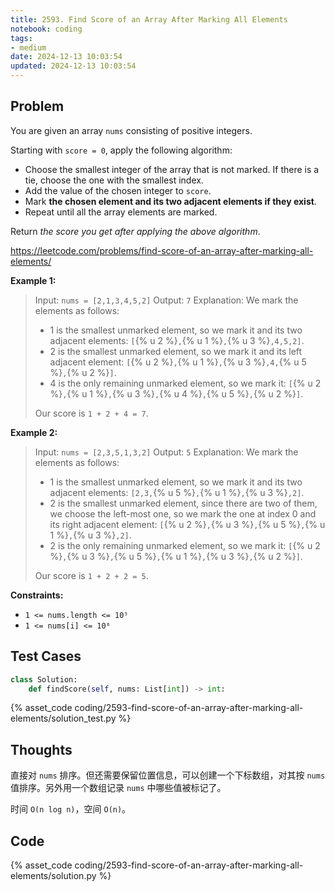 ```yaml
---
title: 2593. Find Score of an Array After Marking All Elements
notebook: coding
tags:
- medium
date: 2024-12-13 10:03:54
updated: 2024-12-13 10:03:54
---
```

## Problem

You are given an array `nums` consisting of positive integers.

Starting with `score = 0`, apply the following algorithm:

- Choose the smallest integer of the array that is not marked. If there is a tie, choose the one with the smallest index.
- Add the value of the chosen integer to `score`.
- Mark **the chosen element and its two adjacent elements if they exist**.
- Repeat until all the array elements are marked.

Return _the score you get after applying the above algorithm_.

<https://leetcode.com/problems/find-score-of-an-array-after-marking-all-elements/>

**Example 1:**

> Input: `nums = [2,1,3,4,5,2]`
> Output: `7`
> Explanation: We mark the elements as follows:
>
> - 1 is the smallest unmarked element, so we mark it and its two adjacent elements: `[`{% u 2 %}`,`{% u 1 %}`,`{% u 3 %}`,4,5,2]`.
> - 2 is the smallest unmarked element, so we mark it and its left adjacent element: `[`{% u 2 %}`,`{% u 1 %}`,`{% u 3 %}`,4,`{% u 5 %}`,`{% u 2 %}`]`.
> - 4 is the only remaining unmarked element, so we mark it: `[`{% u 2 %}`,`{% u 1 %}`,`{% u 3 %}`,`{% u 4 %}`,`{% u 5 %}`,`{% u 2 %}`]`.
>
> Our score is `1 + 2 + 4 = 7`.

**Example 2:**

> Input: `nums = [2,3,5,1,3,2]`
> Output: `5`
> Explanation: We mark the elements as follows:
>
> - 1 is the smallest unmarked element, so we mark it and its two adjacent elements: `[2,3,`{% u 5 %}`,`{% u 1 %}`,`{% u 3 %}`,2]`.
> - 2 is the smallest unmarked element, since there are two of them, we choose the left-most one, so we mark the one at index 0 and its right adjacent element: `[`{% u 2 %}`,`{% u 3 %}`,`{% u 5 %}`,`{% u 1 %}`,`{% u 3 %}`,2]`.
> - 2 is the only remaining unmarked element, so we mark it: `[`{% u 2 %}`,`{% u 3 %}`,`{% u 5 %}`,`{% u 1 %}`,`{% u 3 %}`,`{% u 2 %}`]`.
>
> Our score is `1 + 2 + 2 = 5`.

**Constraints:**

- `1 <= nums.length <= 10⁵`
- `1 <= nums[i] <= 10⁶`

## Test Cases

``` python
class Solution:
    def findScore(self, nums: List[int]) -> int:
```

{% asset_code coding/2593-find-score-of-an-array-after-marking-all-elements/solution_test.py %}

## Thoughts

直接对 `nums` 排序。但还需要保留位置信息，可以创建一个下标数组，对其按 `nums` 值排序。另外用一个数组记录 `nums` 中哪些值被标记了。

时间 `O(n log n)`，空间 `O(n)`。

## Code

{% asset_code coding/2593-find-score-of-an-array-after-marking-all-elements/solution.py %}
